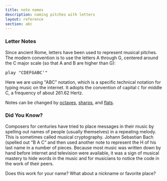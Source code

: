 ```yaml
---
title: note names
description: naming pitches with letters
layout: reference
section: abc
---
```


<h3>Letter Notes</h3>

Since ancient Rome, letters have been used to represent musical pitches.
The modern convention is to use the letters A through G, centered around
the C major scale (so that A and B are higher than G):

<pre class="jumbo">
play "CDEFG<span data-dfn="higher than G">ABC'</span>"
</pre>

Here we are using "ABC" notation, which is a specific technical notation
for typing music on the internet.  It adopts the convention of
capital `C` for middle C, a frequency of about 261.62 Hertz.

Notes can be changed by [octaves](octaves.html),
[sharps](sharps.html), and [flats](flats.html).

<h3>Did You Know?</h3>

Composers for centuries have tried to place messages in their music
by spelling out names of people (usually themselves) in a repeating
melody. This is sometimes called musical cryptography.
Johann Sebastian Bach (spelled out “B A C” and then used another
note to represent the H of his last name in a number of pieces.
Because most music was written down by hand before internet and
television were available, it was a sign of musical mastery to hide
words in the music and for musicians to notice the code in the
work of their peers.

Does this work for your name?  What about a nickname or favorite place?

